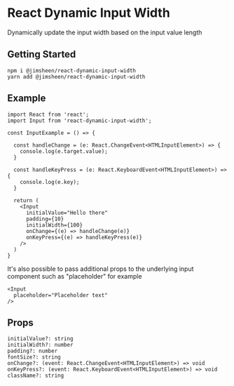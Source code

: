 # React Dynamic Input Width

Dynamically update the input width based on the input value length

## Getting Started

```
npm i @jimsheen/react-dynamic-input-width
yarn add @jimsheen/react-dynamic-input-width
```


## Example

```
import React from 'react';
import Input from 'react-dynamic-input-width';

const InputExample = () => {

  const handleChange = (e: React.ChangeEvent<HTMLInputElement>) => {
    console.log(e.target.value);
  }

  const handleKeyPress = (e: React.KeyboardEvent<HTMLInputElement>) => {
    console.log(e.key);
  }

  return (
    <Input
      initialValue="Hello there"
      padding={10}
      initialWidth={100}
      onChange={(e) => handleChange(e)}
      onKeyPress={(e) => handleKeyPress(e)}
    />
  )
}

```
It's also possible to pass additional props to the underlying input component such as "placeholder" for example

```
<Input
  placeholder="Placeholder text"
/>
```

## Props

```
initialValue?: string
initialWidth?: number
padding?: number
fontSize?: string
onChange?: (event: React.ChangeEvent<HTMLInputElement>) => void
onKeyPress?: (event: React.KeyboardEvent<HTMLInputElement>) => void
className?: string
```

